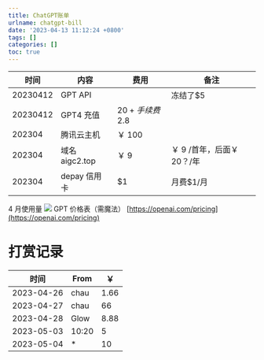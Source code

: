 ```yaml
---
title: ChatGPT账单
urlname: chatgpt-bill
date: '2023-04-13 11:12:24 +0800'
tags: []
categories: []
toc: true
---
```


| 时间     | 内容           | 费用           | 备注                       |
| -------- | -------------- | -------------- | -------------------------- |
| 20230412 | GPT API        |                | 冻结了$5                   |
| 20230412 | GPT4 充值      | $20+手续费$2.8 |                            |
| 202304   | 腾讯云主机     | ￥ 100         |                            |
| 202304   | 域名 aigc2.top | ￥ 9           | ￥ 9 /首年，后面￥ 20？/年 |
| 202304   | depay 信用卡   | $1             | 月费$1/月                  |

4 月使用量
![](/images/yuque/Fhyem9Oyi_2vpDrWkCW1u2SuIa0R.png)
GPT 价格表（需魔法）
[https://openai.com/pricing](https://openai.com/pricing)

# 打赏记录

| 时间       | From  | ￥   |
| ---------- | ----- | ---- |
| 2023-04-26 | chau  | 1.66 |
| 2023-04-27 | chau  | 66   |
| 2023-04-28 | Glow  | 8.88 |
| 2023-05-03 | 10:20 | 5    |
| 2023-05-04 | \*    | 10   |
